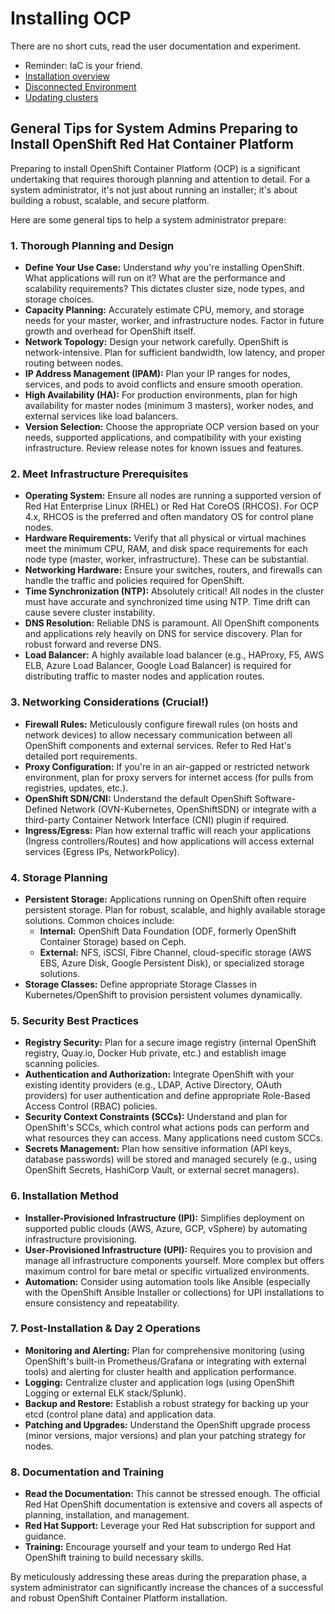 # Installing OCP

There are no short cuts, read the user documentation and experiment.

* Reminder:  IaC is your friend.
* [Installation overview](https://docs.redhat.com/en/documentation/openshift_container_platform/4.19/html/installation_overview/index)
* [Disconnected Environment](https://docs.redhat.com/en/documentation/openshift_container_platform/4.19/html/disconnected_environments/index)
* [Updating clusters](https://docs.redhat.com/en/documentation/openshift_container_platform/4.19/html/updating_clusters/index)

## General Tips for System Admins Preparing to Install OpenShift Red Hat Container Platform

Preparing to install OpenShift Container Platform (OCP) is a significant undertaking that requires thorough planning and attention to detail. For a system administrator, it's not just about running an installer; it's about building a robust, scalable, and secure platform.

Here are some general tips to help a system administrator prepare:

### 1. **Thorough Planning and Design**

* **Define Your Use Case:** Understand *why* you're installing OpenShift. What applications will run on it? What are the performance and scalability requirements? This dictates cluster size, node types, and storage choices.
* **Capacity Planning:** Accurately estimate CPU, memory, and storage needs for your master, worker, and infrastructure nodes. Factor in future growth and overhead for OpenShift itself.
* **Network Topology:** Design your network carefully. OpenShift is network-intensive. Plan for sufficient bandwidth, low latency, and proper routing between nodes.
* **IP Address Management (IPAM):** Plan your IP ranges for nodes, services, and pods to avoid conflicts and ensure smooth operation.
* **High Availability (HA):** For production environments, plan for high availability for master nodes (minimum 3 masters), worker nodes, and external services like load balancers.
* **Version Selection:** Choose the appropriate OCP version based on your needs, supported applications, and compatibility with your existing infrastructure. Review release notes for known issues and features.

### 2. **Meet Infrastructure Prerequisites**

* **Operating System:** Ensure all nodes are running a supported version of Red Hat Enterprise Linux (RHEL) or Red Hat CoreOS (RHCOS). For OCP 4.x, RHCOS is the preferred and often mandatory OS for control plane nodes.
* **Hardware Requirements:** Verify that all physical or virtual machines meet the minimum CPU, RAM, and disk space requirements for each node type (master, worker, infrastructure). These can be substantial.
* **Networking Hardware:** Ensure your switches, routers, and firewalls can handle the traffic and policies required for OpenShift.
* **Time Synchronization (NTP):** Absolutely critical! All nodes in the cluster must have accurate and synchronized time using NTP. Time drift can cause severe cluster instability.
* **DNS Resolution:** Reliable DNS is paramount. All OpenShift components and applications rely heavily on DNS for service discovery. Plan for robust forward and reverse DNS.
* **Load Balancer:** A highly available load balancer (e.g., HAProxy, F5, AWS ELB, Azure Load Balancer, Google Load Balancer) is required for distributing traffic to master nodes and application routes.

### 3. **Networking Considerations (Crucial!)**

* **Firewall Rules:** Meticulously configure firewall rules (on hosts and network devices) to allow necessary communication between all OpenShift components and external services. Refer to Red Hat's detailed port requirements.
* **Proxy Configuration:** If you're in an air-gapped or restricted network environment, plan for proxy servers for internet access (for pulls from registries, updates, etc.).
* **OpenShift SDN/CNI:** Understand the default OpenShift Software-Defined Network (OVN-Kubernetes, OpenShiftSDN) or integrate with a third-party Container Network Interface (CNI) plugin if required.
* **Ingress/Egress:** Plan how external traffic will reach your applications (Ingress controllers/Routes) and how applications will access external services (Egress IPs, NetworkPolicy).

### 4. **Storage Planning**

* **Persistent Storage:** Applications running on OpenShift often require persistent storage. Plan for robust, scalable, and highly available storage solutions. Common choices include:
  * **Internal:** OpenShift Data Foundation (ODF, formerly OpenShift Container Storage) based on Ceph.
  * **External:** NFS, iSCSI, Fibre Channel, cloud-specific storage (AWS EBS, Azure Disk, Google Persistent Disk), or specialized storage solutions.
* **Storage Classes:** Define appropriate Storage Classes in Kubernetes/OpenShift to provision persistent volumes dynamically.

### 5. **Security Best Practices**

* **Registry Security:** Plan for a secure image registry (internal OpenShift registry, Quay.io, Docker Hub private, etc.) and establish image scanning policies.
* **Authentication and Authorization:** Integrate OpenShift with your existing identity providers (e.g., LDAP, Active Directory, OAuth providers) for user authentication and define appropriate Role-Based Access Control (RBAC) policies.
* **Security Context Constraints (SCCs):** Understand and plan for OpenShift's SCCs, which control what actions pods can perform and what resources they can access. Many applications need custom SCCs.
* **Secrets Management:** Plan how sensitive information (API keys, database passwords) will be stored and managed securely (e.g., using OpenShift Secrets, HashiCorp Vault, or external secret managers).

### 6. **Installation Method**

* **Installer-Provisioned Infrastructure (IPI):** Simplifies deployment on supported public clouds (AWS, Azure, GCP, vSphere) by automating infrastructure provisioning.
* **User-Provisioned Infrastructure (UPI):** Requires you to provision and manage all infrastructure components yourself. More complex but offers maximum control for bare metal or specific virtualized environments.
* **Automation:** Consider using automation tools like Ansible (especially with the OpenShift Ansible Installer or collections) for UPI installations to ensure consistency and repeatability.

### 7. **Post-Installation & Day 2 Operations**

* **Monitoring and Alerting:** Plan for comprehensive monitoring (using OpenShift's built-in Prometheus/Grafana or integrating with external tools) and alerting for cluster health and application performance.
* **Logging:** Centralize cluster and application logs (using OpenShift Logging or external ELK stack/Splunk).
* **Backup and Restore:** Establish a robust strategy for backing up your etcd (control plane data) and application data.
* **Patching and Upgrades:** Understand the OpenShift upgrade process (minor versions, major versions) and plan your patching strategy for nodes.

### 8. **Documentation and Training**

* **Read the Documentation:** This cannot be stressed enough. The official Red Hat OpenShift documentation is extensive and covers all aspects of planning, installation, and management.
* **Red Hat Support:** Leverage your Red Hat subscription for support and guidance.
* **Training:** Encourage yourself and your team to undergo Red Hat OpenShift training to build necessary skills.

By meticulously addressing these areas during the preparation phase, a system administrator can significantly increase the chances of a successful and robust OpenShift Container Platform installation.
